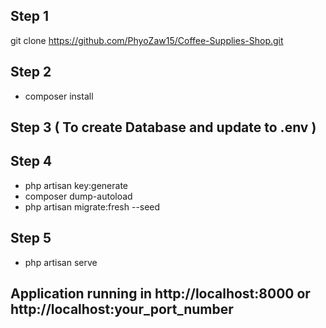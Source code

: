 ## Step 1
git clone https://github.com/PhyoZaw15/Coffee-Supplies-Shop.git

## Step 2
- composer install

## Step 3 ( To create Database and update to .env )

## Step 4
- php artisan key:generate
- composer dump-autoload
- php artisan migrate:fresh --seed

## Step 5
- php artisan serve

## Application running in http://localhost:8000 or http://localhost:your_port_number
